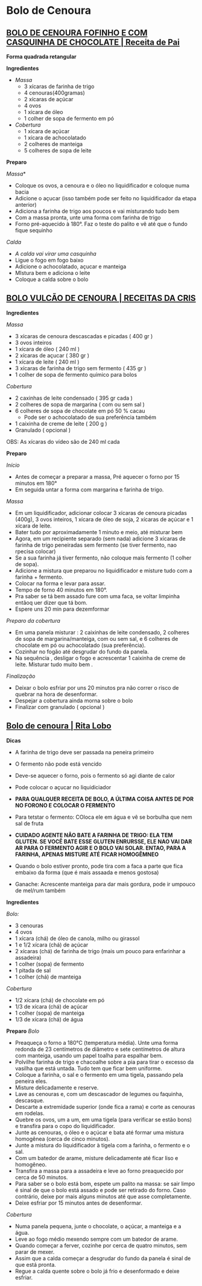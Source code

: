 # Bolo de Cenoura

## [BOLO DE CENOURA FOFINHO E COM CASQUINHA DE CHOCOLATE | Receita de Pai](https://www.youtube.com/watch?v=aGwhG24sv4s&t=78s)

**Forma quadrada retangular**

**Ingredientes**
+ *Massa*
  - 3 xícaras de farinha de trigo
  - 4 cenouras(400gramas)
  - 2 xícaras de açúcar
  - 4 ovos
  - 1 xícara de óleo
  - 1 colher de sopa de fermento em pó
+ *Cobertura*
  - 1 xícara de açúcar
  - 1 xícara de achocolatado
  - 2 colheres de manteiga
  - 5 colheres de sopa de leite

**Preparo**

*Massa**
+ Coloque os ovos, a cenoura e o óleo no liquidificador e coloque numa bacia
+ Adicione o açucar (isso também pode ser feito no liquidificador da etapa anterior)
+ Adiciona a farinha de trigo aos poucos e vai misturando tudo bem
+ Com a massa pronta, unte uma forma com farinha de trigo
+ Forno pré-aquecido à 180°. Faz o teste do palito e vê até que o fundo fique sequinho

*Calda*
+ *A calda vai virar uma casquinha*
+ Ligue o fogo em fogo baixo
+ Adicione o achocolatado, açucar e manteiga
+ MIstura bem e adiciona o leite
+ Coloque a calda sobre o bolo

## [BOLO VULCÃO DE CENOURA | RECEITAS DA CRIS](https://www.youtube.com/watch?v=l1ay6Hjh9C4)

**Ingredientes**

*Massa*

+ 3 xícaras de cenoura descascadas e picadas ( 400 gr ) 
+ 3 ovos inteiros 
+ 1 xícara de óleo ( 240 ml ) 
+ 2 xícaras de açucar ( 380 gr ) 
+ 1 xícara de leite ( 240 ml ) 
+ 3 xícaras de farinha de trigo sem fermento ( 435 gr ) 
+ 1 colher de sopa de fermento químico para bolos 

*Cobertura*

+ 2 caxinhas de leite condensado ( 395 gr cada ) 
+ 2 colheres de sopa de margarina ( com ou sem sal ) 
+ 6 colheres de sopa de chocolate em pó 50 % cacau 
  - Pode ser o achocolatado de sua preferência também
+ 1 caixinha de creme de leite ( 200 g ) 
+ Granulado ( opcional )

OBS: As xícaras do vídeo são de 240 ml cada

**Preparo**

*Início*
+ Antes de começar a preparar a massa, Pré aquecer o forno por 15 minutos em 180°
+ Em seguida untar a forma com margarina e farinha de trigo.

*Massa*
+ Em um liquidificador, adicionar colocar 3 xícaras de cenoura picadas (400g), 3 ovos inteiros, 1 xícara de óleo de soja, 2 xícaras de açúcar e 1 xícara de leite.
+ Bater tudo por aproximadamente 1 minuto e meio, até misturar bem
+ Agora, em um recipiente separado (sem nada) adicione 3 xícaras de farinha de trigo peneiradas sem fermento (se tiver fermento, nao rpecisa colocar)
+ Se a sua farinha já tiver fermento, não coloque mais fermento (1 colher de sopa). 
+ Adicione a mistura que preparou no liquidificador e misture tudo com a farinha + fermento. 
+ Colocar na forma e levar para assar. 
+ Tempo de forno 40 minutos em 180°.
+ Pra saber se tá bem assado fure com uma faca, se voltar limpinha entãoq uer dizer que tá bom.
+ Espere uns 20 min para dezemformar

*Preparo da cobertura*
+ Em uma panela misturar : 2 caixinhas de leite condensado, 2 colheres de sopa de margarina/manteiga, com ou sem sal, e 6 colheres de chocolate em pó ou achocolatado (sua preferência).
+ Cozinhar no fogão até desgrudar do fundo da panela.
+ Na sequência , desligar o  fogo e acrescentar 1 caixinha de creme de leite. Misturar tudo muito bem .

*Finalização*
+ Deixar o bolo esfriar por uns 20 minutos pra não correr o risco de quebrar na hora de desenformar. 
+ Despejar a cobertura ainda morna sobre o bolo 
+ Finalizar com granulado ( opcional )

## [Bolo de cenoura | Rita Lobo](https://www.youtube.com/watch?v=-pRC-FQXLEI)

**Dicas**
+ A farinha de trigo deve ser passada na peneira primeiro
+ O fermento não pode está vencido
+ Deve-se aquecer o forno, pois o fermento só agi diante de calor
+ Pode colocar o açucar no liquidiciador
+ **PARA QUALQUER RECEITA DE BOLO, A ÚLTIMA COISA ANTES DE POR NO FORONO E COLOCAR O FERMENTO**
+ Para tetstar o fermento: COloca ele em água e vê se borbulha que nem sal de fruta
+ **CUIDADO AGENTE NÂO BATE A FARINHA DE TRIGO: ELA TEM GLUTEN. SE VOCÊ BATE ESSE GLUTEN ENRURSSE, ELE NAO VAI DAR AR PARA O FERMENTO AGIR E O BOLO VAI SOLAR. ENTAO, PARA A FARINHA, APENAS MISTURE ATÉ FICAR HOMOGÊMNEO**
+ Quando o bolo estiver pronto, pode tira com a faca a parte que fica embaixo da forma (que é mais assaada e menos gostosa)

+ Ganache: Acrescente manteiga para dar mais gordura, pode ir umpouco de mel/rum também

**Ingredientes**

*Bolo:*
+ 3 cenouras
+ 4 ovos
+ 1 xícara (chá) de óleo de canola, milho ou girassol
+ 1 e 1/2 xícara (chá) de açúcar
+ 2 xícaras (chá) de farinha de trigo (mais um pouco para enfarinhar a assadeira)
+ 1 colher (sopa) de fermento
+ 1 pitada de sal
+ 1 colher (chá) de manteiga

*Cobertura*
+ 1/2 xícara (chá) de chocolate em pó
+ 1/3 de xícara (chá) de açúcar
+ 1 colher (sopa) de manteiga
+ 1/3 de xícara (chá) de água

**Preparo**
*Bolo*
+ Preaqueça o forno a 180°C (temperatura média). Unte uma forma redonda de 23 centímetros de diâmetro e sete centímetros de altura com manteiga, usando um papel toalha para espalhar bem.
+ Polvilhe farinha de trigo e chacoalhe sobre a pia para tirar o excesso da vasilha que está untada. Tudo tem que ficar bem uniforme.
+ Coloque a farinha, o sal e o fermento em uma tigela, passando pela peneira eles.
+ Misture delicadamente e reserve.
+ Lave as cenouras e, com um descascador de legumes ou faquinha, descasque.
+ Descarte a extremidade superior (onde fica a rama) e corte as cenouras em rodelas.
+ Quebre os ovos, um a um, em uma tigela (para verificar se estão bons) e transfira para o copo do liquidificador.
+ Junte as cenouras, o óleo e o açúcar e bata até formar uma mistura homogênea (cerca de cinco minutos).
+ Junte a mistura do liquidificador à tigela com a farinha, o fermento e o sal.
+ Com um batedor de arame, misture delicadamente até ficar liso e homogêneo.
+ Transfira a massa para a assadeira e leve ao forno preaquecido por cerca de 50 minutos.
+ Para saber se o bolo está bom, espete um palito na massa: se sair limpo é sinal de que o bolo está assado e pode ser retirado do forno. Caso contrário, deixe por mais alguns minutos até que asse completamente.
+ Deixe esfriar por 15 minutos antes de desenformar.

*Cobertura*
+ Numa panela pequena, junte o chocolate, o açúcar, a manteiga e a água.
+ Leve ao fogo médio mexendo sempre com um batedor de arame.
+ Quando começar a ferver, cozinhe por cerca de quatro minutos, sem parar de mexer.
+ Assim que a calda começar a desgrudar do fundo da panela é sinal de que está pronta.
+ Regue a calda quente sobre o bolo já frio e desenformado e deixe esfriar.
   


